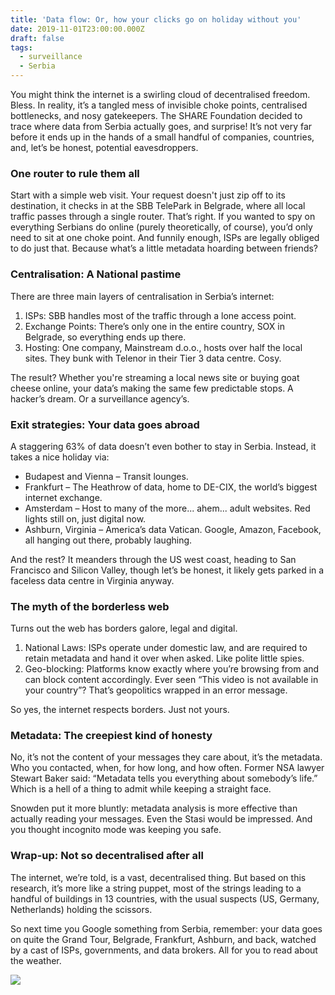 ```yaml
---
title: 'Data flow: Or, how your clicks go on holiday without you'
date: 2019-11-01T23:00:00.000Z
draft: false
tags:
  - surveillance
  - Serbia
---
```


You might think the internet is a swirling cloud of decentralised freedom. Bless. In reality, it’s a tangled mess of invisible choke points, centralised bottlenecks, and nosy gatekeepers. The SHARE Foundation decided to trace where data from Serbia actually goes, and surprise! It’s not very far before it ends up in the hands of a small handful of companies, countries, and, let’s be honest, potential eavesdroppers.

### One router to rule them all

Start with a simple web visit. Your request doesn't just zip off to its destination, it checks in at the SBB TelePark in Belgrade, where all local traffic passes through a single router. That’s right. If you wanted to spy on everything Serbians do online (purely theoretically, of course), you’d only need to sit at one choke point. And funnily enough, ISPs are legally obliged to do just that. Because what’s a little metadata hoarding between friends?

### Centralisation: A National pastime

There are three main layers of centralisation in Serbia’s internet:

1. ISPs: SBB handles most of the traffic through a lone access point.
2. Exchange Points: There’s only one in the entire country, SOX in Belgrade, so everything ends up there.
3. Hosting: One company, Mainstream d.o.o., hosts over half the local sites. They bunk with Telenor in their Tier 3 data centre. Cosy.

The result? Whether you're streaming a local news site or buying goat cheese online, your data’s making the same few predictable stops. A hacker’s dream. Or a surveillance agency’s.

### Exit strategies: Your data goes abroad

A staggering 63% of data doesn’t even bother to stay in Serbia. Instead, it takes a nice holiday via:

* Budapest and Vienna – Transit lounges.
* Frankfurt – The Heathrow of data, home to DE-CIX, the world’s biggest internet exchange.
* Amsterdam – Host to many of the more... ahem... adult websites. Red lights still on, just digital now.
* Ashburn, Virginia – America’s data Vatican. Google, Amazon, Facebook, all hanging out there, probably laughing.

And the rest? It meanders through the US west coast, heading to San Francisco and Silicon Valley, though let’s be honest, it likely gets parked in a faceless data centre in Virginia anyway.

### The myth of the borderless web

Turns out the web has borders galore, legal and digital.

1. National Laws: ISPs operate under domestic law, and are required to retain metadata and hand it over when asked. Like polite little spies.
2. Geo-blocking: Platforms know exactly where you’re browsing from and can block content accordingly. Ever seen “This video is not available in your country”? That’s geopolitics wrapped in an error message.

So yes, the internet respects borders. Just not yours.

### Metadata: The creepiest kind of honesty

No, it’s not the content of your messages they care about, it’s the metadata. Who you contacted, when, for how long, and how often. Former NSA lawyer Stewart Baker said: “Metadata tells you everything about somebody’s life.” Which is a hell of a thing to admit while keeping a straight face.

Snowden put it more bluntly: metadata analysis is more effective than actually reading your messages. Even the Stasi would be impressed. And you thought incognito mode was keeping you safe.

### Wrap-up: Not so decentralised after all

The internet, we’re told, is a vast, decentralised thing. But based on this research, it’s more like a string puppet, most of the strings leading to a handful of buildings in 13 countries, with the usual suspects (US, Germany, Netherlands) holding the scissors.

So next time you Google something from Serbia, remember: your data goes on quite the Grand Tour, Belgrade, Frankfurt, Ashburn, and back, watched by a cast of ISPs, governments, and data brokers. All for you to read about the weather.

[![](/images/data-flow.png)](https://labs.rs/en/invisible-infrastructures-data-flow/)
